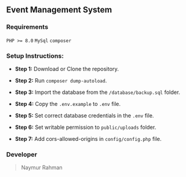 ## Event Management System

### Requirements

`PHP >= 8.0` `MySql` `composer`

### Setup Instructions:

- **Step 1:** Download or Clone the repository.

- **Step 2:** Run `composer dump-autoload`.

- **Step 3:** Import the database from the `/database/backup.sql` folder.

- **Step 4:** Copy the `.env.example` to `.env` file.

- **Step 5:** Set correct database credentials in the `.env` file.

- **Step 6:** Set writable permission to `public/uploads` folder.

- **Step 7:** Add cors-allowed-origins in `config/config.php` file.

### Developer

> Naymur Rahman

